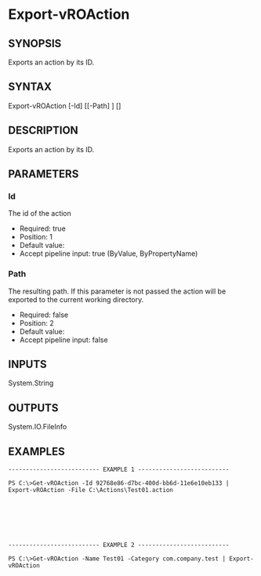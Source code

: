 # Export-vROAction

## SYNOPSIS
    
Exports an action by its ID.

## SYNTAX
 Export-vROAction [-Id] <String> [[-Path] <String>] [<CommonParameters>]    

## DESCRIPTION

Exports an action by its ID.

## PARAMETERS


### Id

The id of the action

* Required: true
* Position: 1
* Default value: 
* Accept pipeline input: true (ByValue, ByPropertyName)

### Path

The resulting path. If this parameter is not passed the action will be exported to
the current working directory.

* Required: false
* Position: 2
* Default value: 
* Accept pipeline input: false

## INPUTS

System.String

## OUTPUTS

System.IO.FileInfo

## EXAMPLES
```
-------------------------- EXAMPLE 1 --------------------------

PS C:\>Get-vROAction -Id 92768e86-d7bc-400d-bb6d-11e6e10eb133 | Export-vROAction -File C:\Actions\Test01.action







-------------------------- EXAMPLE 2 --------------------------

PS C:\>Get-vROAction -Name Test01 -Category com.company.test | Export-vROAction
```


